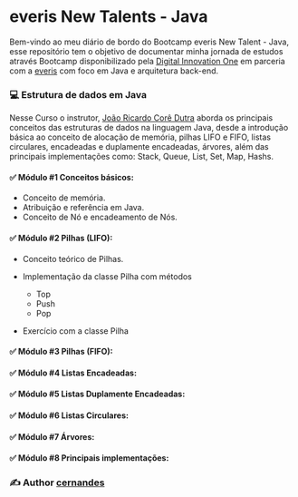 # everis New Talents - Java 

Bem-vindo ao meu diário de bordo do Bootcamp everis New Talent - Java, esse repositório tem o objetivo de documentar minha jornada de estudos através Bootcamp disponibilizado pela [Digital Innovation One](https://digitalinnovation.one/bootcamps/everis-new-talents-java) em parceria com a [everis](https://www.everis.com/brazil/pt-br) com foco em Java e arquitetura back-end. 



### :computer: Estrutura de dados em Java

Nesse Curso o instrutor, [João Ricardo Corê Dutra](https://www.linkedin.com/in/jo%C3%A3o-dutra-400a9330/) aborda os principais conceitos das estruturas de dados na linguagem Java, desde a introdução básica ao conceito de alocação de memória, pilhas LIFO e FIFO, listas circulares, encadeadas e duplamente encadeadas, árvores, além das principais implementações como: Stack, Queue, List, Set, Map, Hashs. 

#### :white_check_mark: Módulo #1 Conceitos básicos:

* Conceito de memória.
* Atribuição e referência em Java.
* Conceito de Nó e encadeamento de Nós.

#### :white_check_mark: Módulo #2 Pilhas (LIFO):

* Conceito teórico de Pilhas.
* Implementação da classe Pilha com métodos
  * Top
  * Push
  * Pop

* Exercício com a classe  Pilha

#### :white_check_mark: Módulo #3 Pilhas (FIFO):

#### :white_check_mark: Módulo #4 Listas Encadeadas:

#### :white_check_mark: Módulo #5 Listas Duplamente Encadeadas:

#### :white_check_mark: Módulo #6 Listas Circulares:

#### :white_check_mark: Módulo #7 Árvores:

#### :white_check_mark: Módulo #8 Principais implementações:









### :writing_hand: Author [cernandes](https://www.linkedin.com/in/claudioernandessilva/)   









